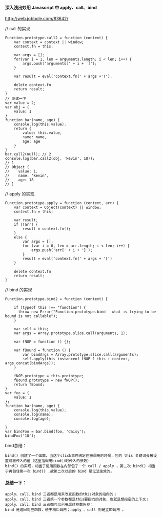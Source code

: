 #### 深入浅出妙用 Javascript 中 apply、call、bind
http://web.jobbole.com/83642/

// call 的实现

    Function.prototype.call2 = function (context) {
        var context = context || window;
        context.fn = this;

        var args = [];
        for(var i = 1, len = arguments.length; i < len; i++) {
            args.push('arguments[' + i + ']');
        }

        var result = eval('context.fn(' + args +')');

        delete context.fn
        return result;
    }
    // 测试一下
    var value = 2;
    var obj = {
        value: 1
    }
    function bar(name, age) {
        console.log(this.value);
        return {
            value: this.value,
            name: name,
            age: age
        }
    }
    bar.call2(null); // 2
    console.log(bar.call2(obj, 'kevin', 18));
    // 1
    // Object {
    //    value: 1,
    //    name: 'kevin',
    //    age: 18
    // }




// apply 的实现

    Function.prototype.apply = function (context, arr) {
        var context = Object(context) || window;
        context.fn = this;

        var result;
        if (!arr) {
            result = context.fn();
        }
        else {
            var args = [];
            for (var i = 0, len = arr.length; i < len; i++) {
                args.push('arr[' + i + ']');
            }
            result = eval('context.fn(' + args + ')')
        }

        delete context.fn
        return result;
    }


// bind 的实现

    Function.prototype.bind2 = function (context) {

        if (typeof this !== "function") {
          throw new Error("Function.prototype.bind - what is trying to be bound is not callable");
        }

        var self = this;
        var args = Array.prototype.slice.call(arguments, 1);

        var fNOP = function () {};

        var fBound = function () {
            var bindArgs = Array.prototype.slice.call(arguments);
            self.apply(this instanceof fNOP ? this : context, args.concat(bindArgs));
        }

        fNOP.prototype = this.prototype;
        fBound.prototype = new fNOP();
        return fBound;
    }
    var foo = {
        value: 1
    };
    function bar(name, age) {
        console.log(this.value);
        console.log(name);
        console.log(age);

    }
    var bindFoo = bar.bind(foo, 'daisy');
    bindFoo('18');

bind总结：  

    bind() 创建了一个函数，当这个click事件绑定在被调用的时候，它的 this 关键词会被设置成被传入的值（这里指调用bind()时传入的参数）
    bind() 的实现，相当于使用函数在内部包了一个 call / apply ，第二次 bind() 相当于再包住第一次 bind() ,故第二次以后的 bind 是无法生效的。

#### 总结一下：
    apply、call、bind 三者都是用来改变函数的this对象的指向的；  
    apply、call、bind 三者第一个参数都是this要指向的对象，也就是想指定的上下文；
    apply、call、bind 三者都可以利用后续参数传参；
    bind 是返回对应函数，便于稍后调用；apply 、call 则是立即调用 。
